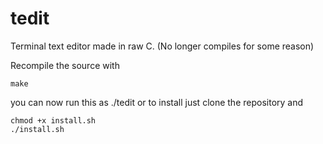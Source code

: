 # tedit
Terminal text editor made in raw C. (No longer compiles for some reason)

Recompile the source with
```
make
```
you can now run this as ./tedit or to install just clone the repository and

```
chmod +x install.sh
./install.sh
```
